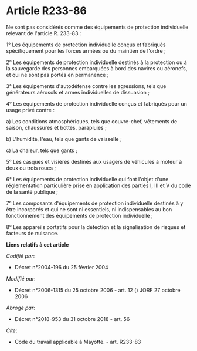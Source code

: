 # Article R233-86

Ne sont pas considérés comme des équipements de protection individuelle relevant de l'article R. 233-83 : 

1° Les équipements de protection individuelle conçus et fabriqués spécifiquement pour les forces armées ou du maintien de
l'ordre ; 

2° Les équipements de protection individuelle destinés à la protection ou à la sauvegarde des personnes embarquées à bord des
navires ou aéronefs, et qui ne sont pas portés en permanence ; 

3° Les équipements d'autodéfense contre les agressions, tels que générateurs aérosols et armes individuelles de dissuasion ; 

4° Les équipements de protection individuelle conçus et fabriqués pour un usage privé contre : 

a) Les conditions atmosphériques, tels que couvre-chef, vêtements de saison, chaussures et bottes, parapluies ; 

b) L'humidité, l'eau, tels que gants de vaisselle ; 

c) La chaleur, tels que gants ; 

5° Les casques et visières destinés aux usagers de véhicules à moteur à deux ou trois roues ; 

6° Les équipements de protection individuelle qui font l'objet d'une réglementation particulière prise en application des
parties I, III et V du code de la santé publique ; 

7° Les composants d'équipements de protection individuelle destinés à y être incorporés et qui ne sont ni essentiels, ni
indispensables au bon fonctionnement des équipements de protection individuelle ; 

8° Les appareils portatifs pour la détection et la signalisation de risques et facteurs de nuisance.

**Liens relatifs à cet article**

_Codifié par_:

  - Décret n°2004-196 du 25 février 2004

_Modifié par_:

  - Décret n°2006-1315 du 25 octobre 2006 - art. 12 () JORF 27 octobre 2006

_Abrogé par_:

  - Décret n°2018-953 du 31 octobre 2018 - art. 56

_Cite_:

  - Code du travail applicable à Mayotte. - art. R233-83
